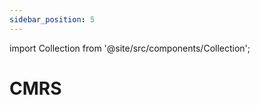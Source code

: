 ```yaml
---
sidebar_position: 5
---
```



import Collection from '@site/src/components/Collection';

# CMRS

<Collection record="cmrs" collection="core" />


